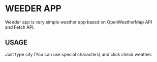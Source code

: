 # WEEDER APP

Weeder app is very simple weather app based on OpenWeatherMap API and Fetch API.


## USAGE

Just type city (You can use special characters) and click check weather.

